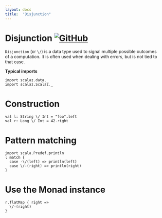 ```yaml
---
layout: docs
title:  "Disjunction"
---
```


# Disjunction [![GitHub](../img/github.png)](https://github.com/scalaz/scalaz/blob/series/8.0.x/base/shared/src/main/scala/scalaz/data/disjunction.scala)

`Disjunction` (or `\/`) is a data type used to signal multiple possible outcomes of a computation.
It is often used when dealing with errors, but is not tied to that case.

**Typical imports**

```tut:silent
import scalaz.data._
import scalaz.Scalaz._
```

# Construction

```tut
val l: String \/ Int = "foo".left
val r: Long \/ Int = 42.right
```

# Pattern matching

```tut
import scala.Predef.println
l match {
  case -\/(left) => println(left)
  case \/-(right) => println(right)
}
```

# Use the Monad instance

```tut
r.flatMap { right =>
  \/-(right)
}
```
